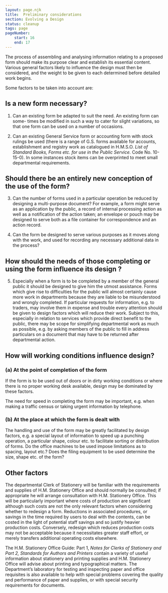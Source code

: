 ```yaml
---
layout: page.njk
title:  Preliminary considerations
section: Evolving a Design
status: cleanup
tags: page
pageNumber:
    start: 16
    end: 17
---
```


<span class="lead-word">The</span> process of assembling and analysing information relating to a proposed form should make its purpose clear and establish its essential content. Various general factors likely to influence the design must then be considered, and the weight to be given to each determined before detailed work begins.

Some factors to be taken into account are:

## Is a new form necessary?

1. Can an existing form be adapted to suit the need. An existing form can some-
times be modified in such a way to cater for slight variations, so that one form can be used on a number of occasions.

2. Can an existing General Service form or accounting form with stock rulings be used (there is a range of G.S. forms available for accounts, establishment and registry work as catalogued in H.M.S.O. *List of Standard Books, Forms etc. for use in the Public Service.* Code No. 10-15-0). In some instances stock items can be overprinted to meet small departmental requirements.

## Should there be an entirely new conception of the use of the form?

3. Can the number of forms used in a particular operation be reduced by designing a multi-purpose document? For example, a form might serve as an application by the public, a record of internal processing action as well as a notification of the action taken; an envelope or pouch may be designed to serve both as a file container for correspondence and an action record.

4. Can the form be designed to serve various purposes as it moves along with the work, and used for recording any necessary additional data in the process?

## How should the needs of those completing or using the form influence its design ?

5. Especially when a form is to be completed by a member of the general public it should be designed to give him the utmost assistance. Forms which give rise to difficulties for the public will almost certainly cause more work in departments because they are liable to be misunderstood and wrongly completed. If particular requests for information, e.g. to traders, may involve them in expense and trouble every attention should be given to design factors which will reduce their work. Subject to this, especially in relation to services which provide direct benefit to the public, there may be scope for simplifying departmental work as much as possible, e.g. by asking members of the public to fill in address particulars on a document that may have to be returned after departmental action.

## How will working conditions influence design?

### (a) At the point of completion of the form

If the form is to be used out of doors or in dirty working conditions or where there is no proper working desk available, design may be dominated by these factors.

The need for speed in completing the form may be important, e.g. when making a traffic census or taking urgent information by telephone.

### (b) At the place at which the form is dealt with

The handling and use of the form may be greatly facilitated by design factors, e.g. a special layout of information to speed up a punching operation, a particular shape, colour etc. to facilitate sorting or distribution of forms. Do the office machines to be used impose limitations as to spacing, layout etc.? Does the filing equipment to be used determine the size, shape etc. of the form?

## Other factors

The departmental Clerk of Stationery will be familiar with the requirements and supplies of H.M. Stationery Office and should normally be consulted; if appropriate he will arrange consultation with H.M. Stationery Office. This will be particularly important where costs of production are significant although such costs are not the only relevant factors when considering whether to redesign a form. Reductions in associated procedures, or savings in the time required by users to deal with the contents, can be costed in the light of potential staff savings and so justify heavier production costs. Conversely, redesign which reduces production costs may not be acceptable because it necessitates greater staff effort, or merely transfers additional operating costs elsewhere.

The H.M. Stationery Office Guide: Part 1, *Notes for Clerks of Stationery and Part 2, Standards for Authors and Printers* contain a variety of useful information about stationery and printing supplies and H.M. Stationery Office will advise about printing and typographical matters. The Department’s laboratory for testing and inspecting paper and office requisites is also available to help with special problems covering the quality and performance of paper and supplies, or with special security requirements for documents.
